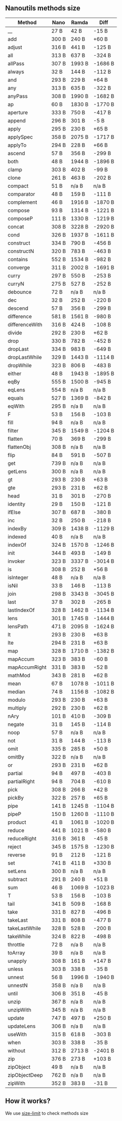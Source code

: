 ## Nanoutils methods size

| Method | Nano | Ramda | Diff | 
| --- | --- | --- | --- |
| __ | 27 B | 42 B | -15 B |
| add | 300 B | 240 B | +60 B |
| adjust | 316 B | 441 B | -125 B |
| all | 313 B | 637 B | -324 B |
| allPass | 307 B | 1993 B | -1686 B |
| always | 32 B | 144 B | -112 B |
| and | 293 B | 229 B | +64 B |
| any | 313 B | 635 B | -322 B |
| anyPass | 308 B | 1990 B | -1682 B |
| ap | 60 B | 1830 B | -1770 B |
| aperture | 333 B | 750 B | -417 B |
| append | 296 B | 301 B | -5 B |
| apply | 295 B | 230 B | +65 B |
| applySpec | 358 B | 2075 B | -1717 B |
| applyTo | 294 B | 228 B | +66 B |
| ascend | 57 B | 356 B | -299 B |
| both | 48 B | 1944 B | -1896 B |
| clamp | 303 B | 402 B | -99 B |
| clone | 261 B | 463 B | -202 B |
| compact | 51 B | n/a B | n/a B |
| comparator | 48 B | 159 B | -111 B |
| complement | 46 B | 1916 B | -1870 B |
| compose | 93 B | 1314 B | -1221 B |
| composeP | 111 B | 1330 B | -1219 B |
| concat | 308 B | 3228 B | -2920 B |
| cond | 326 B | 1937 B | -1611 B |
| construct | 334 B | 790 B | -456 B |
| constructN | 320 B | 783 B | -463 B |
| contains | 552 B | 1534 B | -982 B |
| converge | 311 B | 2002 B | -1691 B |
| curry | 297 B | 550 B | -253 B |
| curryN | 275 B | 527 B | -252 B |
| debounce | 72 B | n/a B | n/a B |
| dec | 32 B | 252 B | -220 B |
| descend | 57 B | 356 B | -299 B |
| difference | 581 B | 1561 B | -980 B |
| differenceWith | 316 B | 424 B | -108 B |
| divide | 292 B | 230 B | +62 B |
| drop | 330 B | 782 B | -452 B |
| dropLast | 334 B | 983 B | -649 B |
| dropLastWhile | 329 B | 1443 B | -1114 B |
| dropWhile | 323 B | 806 B | -483 B |
| either | 48 B | 1943 B | -1895 B |
| eqBy | 555 B | 1500 B | -945 B |
| eqLens | 554 B | n/a B | n/a B |
| equals | 527 B | 1369 B | -842 B |
| eqWith | 295 B | n/a B | n/a B |
| F | 53 B | 156 B | -103 B |
| fill | 94 B | n/a B | n/a B |
| filter | 345 B | 1549 B | -1204 B |
| flatten | 70 B | 369 B | -299 B |
| flattenObj | 308 B | n/a B | n/a B |
| flip | 84 B | 591 B | -507 B |
| get | 739 B | n/a B | n/a B |
| getLens | 300 B | n/a B | n/a B |
| gt | 293 B | 230 B | +63 B |
| gte | 293 B | 231 B | +62 B |
| head | 31 B | 301 B | -270 B |
| identity | 29 B | 150 B | -121 B |
| ifElse | 307 B | 687 B | -380 B |
| inc | 32 B | 250 B | -218 B |
| indexBy | 309 B | 1438 B | -1129 B |
| indexed | 40 B | n/a B | n/a B |
| indexOf | 324 B | 1570 B | -1246 B |
| init | 344 B | 493 B | -149 B |
| invoker | 323 B | 3337 B | -3014 B |
| is | 308 B | 252 B | +56 B |
| isInteger | 48 B | n/a B | n/a B |
| isNil | 33 B | 146 B | -113 B |
| join | 298 B | 3343 B | -3045 B |
| last | 37 B | 302 B | -265 B |
| lastIndexOf | 328 B | 1462 B | -1134 B |
| lens | 301 B | 1745 B | -1444 B |
| lensPath | 471 B | 2095 B | -1624 B |
| lt | 293 B | 230 B | +63 B |
| lte | 294 B | 231 B | +63 B |
| map | 328 B | 1710 B | -1382 B |
| mapAccum | 323 B | 383 B | -60 B |
| mapAccumRight | 331 B | 383 B | -52 B |
| mathMod | 343 B | 281 B | +62 B |
| mean | 67 B | 1078 B | -1011 B |
| median | 74 B | 1156 B | -1082 B |
| modulo | 293 B | 230 B | +63 B |
| multiply | 292 B | 230 B | +62 B |
| nAry | 101 B | 410 B | -309 B |
| negate | 31 B | 145 B | -114 B |
| noop | 57 B | n/a B | n/a B |
| not | 31 B | 144 B | -113 B |
| omit | 335 B | 285 B | +50 B |
| omitBy | 322 B | n/a B | n/a B |
| or | 293 B | 231 B | +62 B |
| partial | 94 B | 497 B | -403 B |
| partialRight | 94 B | 704 B | -610 B |
| pick | 308 B | 266 B | +42 B |
| pickBy | 322 B | 257 B | +65 B |
| pipe | 141 B | 1245 B | -1104 B |
| pipeP | 150 B | 1260 B | -1110 B |
| product | 41 B | 1061 B | -1020 B |
| reduce | 441 B | 1021 B | -580 B |
| reduceRight | 316 B | 361 B | -45 B |
| reject | 345 B | 1575 B | -1230 B |
| reverse | 91 B | 212 B | -121 B |
| set | 741 B | 411 B | +330 B |
| setLens | 300 B | n/a B | n/a B |
| subtract | 291 B | 240 B | +51 B |
| sum | 46 B | 1069 B | -1023 B |
| T | 53 B | 156 B | -103 B |
| tail | 341 B | 509 B | -168 B |
| take | 331 B | 827 B | -496 B |
| takeLast | 331 B | 808 B | -477 B |
| takeLastWhile | 328 B | 528 B | -200 B |
| takeWhile | 324 B | 822 B | -498 B |
| throttle | 72 B | n/a B | n/a B |
| toArray | 39 B | n/a B | n/a B |
| unapply | 308 B | 161 B | +147 B |
| unless | 303 B | 338 B | -35 B |
| unnest | 56 B | 1996 B | -1940 B |
| unnestN | 358 B | n/a B | n/a B |
| until | 306 B | 351 B | -45 B |
| unzip | 367 B | n/a B | n/a B |
| unzipWith | 345 B | n/a B | n/a B |
| update | 747 B | 497 B | +250 B |
| updateLens | 306 B | n/a B | n/a B |
| useWith | 315 B | 618 B | -303 B |
| when | 303 B | 338 B | -35 B |
| without | 312 B | 2713 B | -2401 B |
| zip | 376 B | 273 B | +103 B |
| zipObject | 49 B | n/a B | n/a B |
| zipObjectDeep | 762 B | n/a B | n/a B |
| zipWith | 352 B | 383 B | -31 B |
## How it works?
We use [size-limit](https://github.com/ai/size-limit) to check methods size